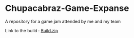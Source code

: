 # Chupacabraz-Game-Expanse
A repository for a game jam attended by me and my team

Link to the build : [Build.zip](https://github.com/Quarkblue/Chupacabraz-Game-Expanse/blob/main/ChupacabrazGameExpanse/Build.zip)
